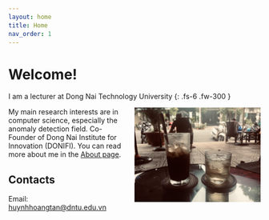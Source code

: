```yaml
---
layout: home
title: Home
nav_order: 1
---
```


# Welcome!

I am a lecturer at Dong Nai Technology University
{: .fs-6 .fw-300 }

<img src="/assets/img/picture2.jpg" align="right" alt="Profile picture" class="inline" style="width:50%;padding-left:5%;">

My main research interests are in computer science, especially the anomaly detection field.
Co-Founder of Dong Nai Institute for Innovation (DONIFI). You can read more about me in the [About page](/_pages/about.md).


## Contacts

Email: [huynhhoangtan@dntu.edu.vn](mailto:huynhhoangtan@dntu.edu.vn)